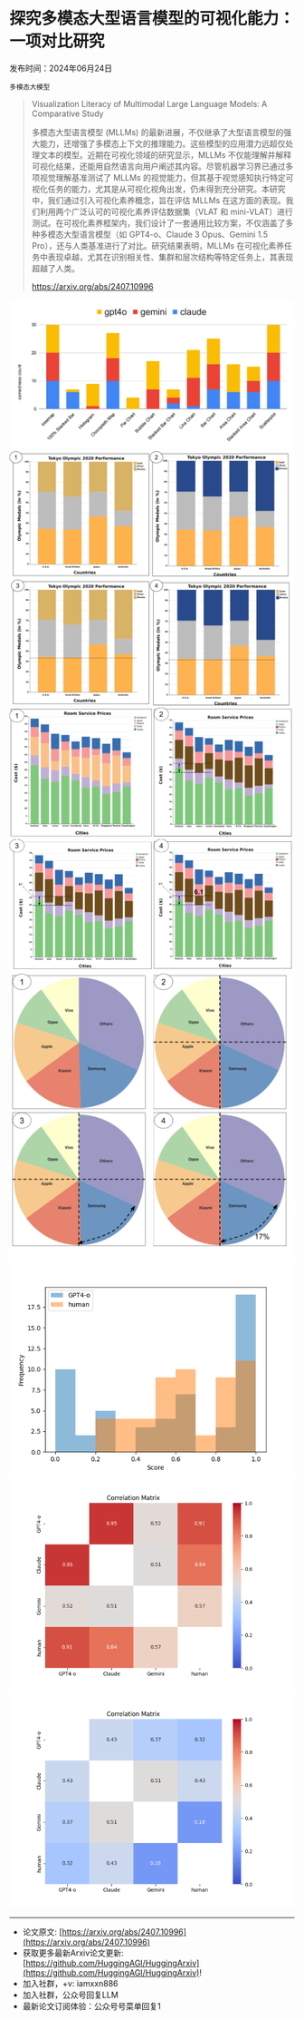 # 探究多模态大型语言模型的可视化能力：一项对比研究
发布时间：2024年06月24日

`多模态大模型`
> Visualization Literacy of Multimodal Large Language Models: A Comparative Study
>
> 多模态大型语言模型 (MLLMs) 的最新进展，不仅继承了大型语言模型的强大能力，还增强了多模态上下文的推理能力。这些模型的应用潜力远超仅处理文本的模型。近期在可视化领域的研究显示，MLLMs 不仅能理解并解释可视化结果，还能用自然语言向用户阐述其内容。尽管机器学习界已通过多项视觉理解基准测试了 MLLMs 的视觉能力，但其基于视觉感知执行特定可视化任务的能力，尤其是从可视化视角出发，仍未得到充分研究。本研究中，我们通过引入可视化素养概念，旨在评估 MLLMs 在这方面的表现。我们利用两个广泛认可的可视化素养评估数据集（VLAT 和 mini-VLAT）进行测试。在可视化素养框架内，我们设计了一套通用比较方案，不仅涵盖了多种多模态大型语言模型（如 GPT4-o、Claude 3 Opus、Gemini 1.5 Pro），还与人类基准进行了对比。研究结果表明，MLLMs 在可视化素养任务中表现卓越，尤其在识别相关性、集群和层次结构等特定任务上，其表现超越了人类。
>
> https://arxiv.org/abs/2407.10996

![](https://raw.githubusercontent.com/HuggingAGI/HuggingArxiv/main/paper_images/2407.10996/x1.png)
![](https://raw.githubusercontent.com/HuggingAGI/HuggingArxiv/main/paper_images/2407.10996/x2.png)
![](https://raw.githubusercontent.com/HuggingAGI/HuggingArxiv/main/paper_images/2407.10996/x3.png)
![](https://raw.githubusercontent.com/HuggingAGI/HuggingArxiv/main/paper_images/2407.10996/x4.png)
![](https://raw.githubusercontent.com/HuggingAGI/HuggingArxiv/main/paper_images/2407.10996/5_stable_performance.png)
![](https://raw.githubusercontent.com/HuggingAGI/HuggingArxiv/main/paper_images/2407.10996/category_question_result_summary.png)
![](https://raw.githubusercontent.com/HuggingAGI/HuggingArxiv/main/paper_images/2407.10996/individual_question_result_summary.png)

<hr />

- 论文原文: [https://arxiv.org/abs/2407.10996](https://arxiv.org/abs/2407.10996)
- 获取更多最新Arxiv论文更新: [https://github.com/HuggingAGI/HuggingArxiv](https://github.com/HuggingAGI/HuggingArxiv)!
- 加入社群，+v: iamxxn886
- 加入社群，公众号回复LLM
- 最新论文订阅体验：公众号号菜单回复1